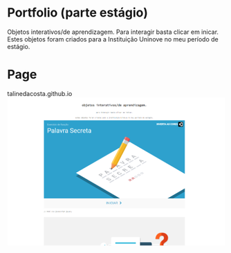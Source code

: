 # Portfolio (parte estágio)
Objetos interativos/de aprendizagem.
Para interagir basta clicar em inicar.
Estes objetos foram criados para a Instituição Uninove no meu período de estágio.

# Page
talinedacosta.github.io
![Screenshot](/screenshot/screenshot.png)
